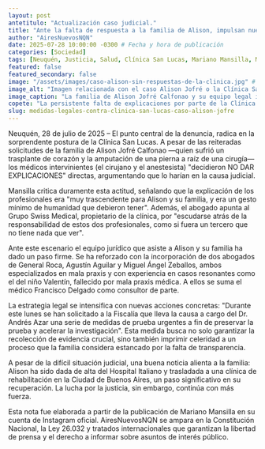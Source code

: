 ```yaml
---
layout: post
antetitulo: "Actualización caso judicial."
title: "Ante la falta de respuesta a la familia de Alison, impulsan nuevas medidas legales contra Clínica San Lucas."
author: "AiresNuevosNQN"
date: 2025-07-28 10:00:00 -0300 # Fecha y hora de publicación
categories: [Sociedad]
tags: [Neuquén, Justicia, Salud, Clínica San Lucas, Mariano Mansilla, MalaPraxis, AlisonJofréCalfonao, SwissMedical, HospitalItaliano]
featured: false
featured_secondary: false
image: "/assets/images/caso-alison-sin-respuestas-de-la-clinica.jpg" # RUTA DE LA IMAGEN (SUGERENCIA: 400px de ancho por 225px de alto - proporción 16:9) [cite: 2025-06-07]
image_alt: "Imagen relacionada con el caso Alison Jofré o la Clínica San Lucas."
image_caption: "La familia de Alison Jofré Calfonao y su equipo legal intensifican la búsqueda de respuestas."
copete: "La persistente falta de explicaciones por parte de la Clínica San Lucas a la familia de Alison Jofré Calfonao, cuya vida se vio gravemente alterada tras una cirugía, ha llevado al equipo jurídico de Mariano Mansilla a solicitar medidas urgentes a la Fiscalía para acelerar la investigación. Mientras la clínica se 'escuda' en la vía judicial, la familia refuerza su equipo legal y la presión por respuestas."
slug: medidas-legales-contra-clinica-san-lucas-caso-alison-jofre
---
```


Neuquén, 28 de julio de 2025 – El punto central de la denuncia, radica en la sorprendente postura de la Clínica San Lucas. A pesar de las reiteradas solicitudes de la familia de Alison Jofré Calfonao —quien sufrió un trasplante de corazón y la amputación de una pierna a raíz de una cirugía— los médicos intervinientes (el cirujano y el anestesista) "decidieron NO DAR EXPLICACIONES" directas, argumentando que lo harían en la causa judicial.

Mansilla critica duramente esta actitud, señalando que la explicación de los profesionales era "muy trascendente para Alison y su familia, y era un gesto mínimo de humanidad que debieron tener". Además, el abogado apunta al Grupo Swiss Medical, propietario de la clínica, por "escudarse atrás de la responsabilidad de estos dos profesionales, como si fuera un tercero que no tiene nada que ver".

Ante este escenario el equipo jurídico que asiste a Alison y su familia ha dado un paso firme. Se ha reforzado con la incorporación de dos abogados de General Roca, Agustín Aguilar y Miguel Ángel Zeballos, ambos especializados en mala praxis y con experiencia en casos resonantes como el del niño Valentín, fallecido por mala praxis médica. A ellos se suma el médico Francisco Delgado como consultor de parte.

La estrategia legal se intensifica con nuevas acciones concretas: "Durante este lunes se han solicitado a la Fiscalía que lleva la causa a cargo del Dr. Andrés Azar una serie de medidas de prueba urgentes a fin de preservar la prueba y acelerar la investigación". Esta medida busca no solo garantizar la recolección de evidencia crucial, sino también imprimir celeridad a un proceso que la familia considera estancado por la falta de transparencia.

A pesar de la difícil situación judicial, una buena noticia alienta a la familia: Alison ha sido dada de alta del Hospital Italiano y trasladada a una clínica de rehabilitación en la Ciudad de Buenos Aires, un paso significativo en su recuperación. La lucha por la justicia, sin embargo, continúa con más fuerza.

Esta nota fue elaborada a partir de la publicación de Mariano Mansilla en su cuenta de Instagram oficial. AiresNuevosNQN se ampara en la Constitución Nacional, la Ley 26.032 y tratados internacionales que garantizan la libertad de prensa y el derecho a informar sobre asuntos de interés público.